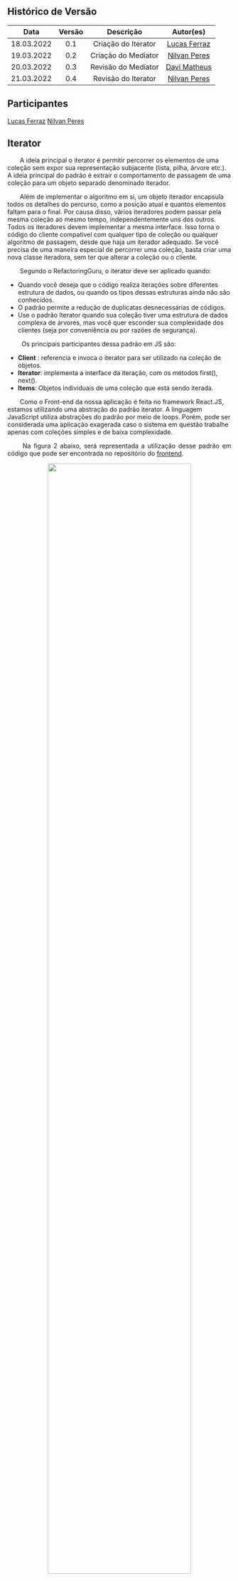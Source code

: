 ## Histórico de Versão<br>
|Data | Versão | Descrição | Autor(es)|
| :-:|:-:|:-:|:-: |
| 18.03.2022| 0.1 | Criação do Iterator | [Lucas Ferraz](https://github.com/mibasFerraz)|
| 19.03.2022| 0.2 | Criação do Mediator | [Nilvan Peres](https://github.com/NilvanPeres)|
| 20.03.2022| 0.3 | Revisão do Mediator | [Davi Matheus ](https://github.com/DaviMatheus)|
| 21.03.2022| 0.4 | Revisão do Iterator | [Nilvan Peres](https://github.com/NilvanPeres)|

## Participantes
 [Lucas Ferraz](https://github.com/mibasFerraz)
 [Nilvan Peres](https://github.com/NilvanPeres)


## Iterator

&emsp;&emsp;A ideia principal o iterator é permitir percorrer os elementos de uma coleção sem expor sua representação subjacente (lista, pilha, árvore etc.). A ideia principal do padrão é extrair o comportamento de passagem de uma coleção para um objeto separado denominado iterador.

&emsp;&emsp;Além de implementar o algoritmo em si, um objeto iterador encapsula todos os detalhes do percurso, como a posição atual e quantos elementos faltam para o final. Por causa disso, vários iteradores podem passar pela mesma coleção ao mesmo tempo, independentemente uns dos outros. Todos os iteradores devem implementar a mesma interface. Isso torna o código do cliente compatível com qualquer tipo de coleção ou qualquer algoritmo de passagem, desde que haja um iterador adequado. Se você precisa de uma maneira especial de percorrer uma coleção, basta criar uma nova classe iteradora, sem ter que alterar a coleção ou o cliente.

&emsp;&emsp;Segundo o RefactoringGuru, o iterator deve ser aplicado quando:

- Quando você deseja que o código realiza iterações sobre diferentes estrutura de dados, ou quando os tipos dessas estruturas ainda não são conhecidos.
- O  padrão permite a redução de duplicatas desnecessárias de códigos.
- Use o padrão Iterator quando sua coleção tiver uma estrutura de dados complexa de árvores, mas você quer esconder sua complexidade dos clientes (seja por conveniência ou por razões de segurança). 

&emsp;&emsp; Os principais participantes dessa padrão em JS são:

- <b>Client</b> : referencia e invoca o iterator para ser utilizado na coleção de objetos.
- <b>Iterator</b>: implementa a interface da iteração, com os métodos first(), next().
- <b>Items</b>: Objetos individuais de uma coleção que está sendo iterada.

&emsp;&emsp;Como o Front-end da nossa aplicação é feita no framework React.JS, estamos utilizando uma abstração do padrão iterator. A linguagem JavaScript utiliza abstrações do padrão por meio de loops. Porém, pode ser considerada uma aplicação exagerada caso o sistema em questão trabalhe apenas com coleções simples e de baixa complexidade.

<p align="justify">&emsp;&emsp;
Na figura 2 abaixo, será representada a utilização desse padrão em código que pode ser encontrada no repositório do <a href='https://github.com/UnBArqDsw2021-2/2021.2_g2_kilimpinho_frontend/blob/develop/src/components/SideMenu/MenuItem.tsx'>frontend</a>.
</p>
<p style="text-align: center">
<img src='https://i.ibb.co/g7xS1mf/Screenshot-from-2022-03-21-08-35-02.png' width='80%'>
  <figcaption align='center'>
      <b>
          <a href='https://i.ibb.co/g7xS1mf/Screenshot-from-2022-03-21-08-35-02.png'>
                Figura 2: Aplicação do iterator no projeto
          </a>
      </b>
  </figcaption>
</p>


## Mediator

<p align="justify">&emsp;&emsp;
    O padrão mediator permite que um objeto encapsule como será a interação com outros objetos, o mediator permite que o desacoplamento evitando que os objetos fiquem referenciando entre si. [1]
</p>
<p align="justify">&emsp;&emsp;
    O mediator deve ser aplicado quando:
        <li> Um grupo de objetos que se comunicam de forma definida, porém complexa. Resultando em interdependências não estruturadas e complexas de serem entendidas.</li>
        <li> A reutilização de um objeto se torna complexa, pois o mesmo está se comunicando ou se referindo a vários outros objetos.</li>
        <li> Um comportamento que é distruibuído entre várias classes e que deveria ser customizável.[2]</li> 
</p>
<p align="justify">&emsp;&emsp;
    <li><b>Vantagens:</b> </li>
        <ol>
            <li>Limita o uso de subclasses.</li>
            <li>Permite o desacoplamento das classes colegas.</li>
            <li>Simplifica os protocolos dos objetos. O mediador permite substituir a intereção de muitos para muitos, para uma interação de um (mediator) para muitos (colleagues).</li>
            <li>Abstração de como os objetos se relacionam. [2]</li>
        </ol>
    <li><b>Desvantagens:</b> </li>
        <ol>
            <li>Centralização do controle. O mediator permite que a troca de complexidade de interação para uma complexidade no próprio mediator. Como um mediador encapsula protocolos, ele pode se tornar mais complexo que qualquer colega individual. Isso pode tornar o mediador monolítico e complexo de manter.</li>
        </ol>
</p>
<p align="justify">&emsp;&emsp;
    Os principais participantes desse padrão são <b>Mediator(interface para comunicação com objetos colegas)</b>, <b>ConcreteMediator( implemena os comportamentos cooperativos a partir da coordenação dos objetos colegas), </b><b>Products(a instância do produto criado pela factory)</b>, <b> ColeagueClasses (se comunica com seu mediator quando necessário, caso contrário se comunica com outro colega)</b>. No código abaixo, será introduzindo um exemplo de prático de como aplicar esse padrão em JavaScript.
</p>

```
var Participant = function (name) {
    this.name = name;
    this.chatroom = null;
};

Participant.prototype = {
    send: function (message, to) {
        this.chatroom.send(message, this, to);
    },
    receive: function (message, from) {
        console.log(from.name + " to " + this.name + ": " + message);
    }
};

var Chatroom = function () {
    var participants = {};

    return {

        register: function (participant) {
            participants[participant.name] = participant;
            participant.chatroom = this;
        },

        send: function (message, from, to) {
            if (to) {                      // single message
                to.receive(message, from);
            } else {                       // broadcast message
                for (key in participants) {
                    if (participants[key] !== from) {
                        participants[key].receive(message, from);
                    }
                }
            }
        }
    };
};
```
Fonte: <a href="https://www.dofactory.com/javascript/design-patterns/mediator">DoFactory</a>[3]


## Referências

> [1] SERRANO, Milene. Módulo Padrões de Projeto GoF(s) Comportamentais. Disponível em : <https://aprender3.unb.br/course/view.php?id=11018&section=4>. Acesso em 16, mar de 2022.

> [2] GAMMA, Erich; HELM Richard; JOHNSON, Ralph; and VLISSIDES, John. Design Patterns: Elements of Reusable Object-oriented Software, 1995. Addison-Wesley Longman Publishing Co., Inc.

> [3] Design Patterns - Mediator, DO FACTORY. Disponível em: <https://www.dofactory.com/javascript/design-patterns/mediator>, Acesso em 18, mar de 2022.

> - [4] Iterator - DOFactory;. Disponível em : <https://www.dofactory.com/javascript/design-patterns/iterator>.  Último acesso em 18/03/2022.
> - [5] Desgin Patterns - Iterator. Disponível em : <https://brizeno.wordpress.com/2011/09/15/mao-na-massa-iterator/>. Último acesso em 18/03/2022.
> - [6] Padrões de projeto comportamentais: Disponível em <https://refactoring.guru/pt-br/design-patterns/behavioral-patterns>. Último acesso em 18/03/2022.
> - [7] SHVETS, Alexander. Dive Into Design Patterns. Disponível em <https://refactoring.guru/design-patterns>. Último acesso em 18/03/2022. 
